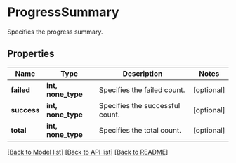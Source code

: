 # ProgressSummary

Specifies the progress summary.

## Properties
Name | Type | Description | Notes
------------ | ------------- | ------------- | -------------
**failed** | **int, none_type** | Specifies the failed count. | [optional] 
**success** | **int, none_type** | Specifies the successful count. | [optional] 
**total** | **int, none_type** | Specifies the total count. | [optional] 

[[Back to Model list]](../README.md#documentation-for-models) [[Back to API list]](../README.md#documentation-for-api-endpoints) [[Back to README]](../README.md)


